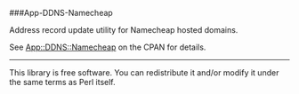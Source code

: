 ###App-DDNS-Namecheap

Address record update utility for Namecheap hosted domains.

See [App::DDNS::Namecheap](http://search.cpan.org/~dwatson/App-DDNS-Namecheap/) on the CPAN for details.

***

This library is free software. You can redistribute it and/or modify it under the same terms as Perl itself.
